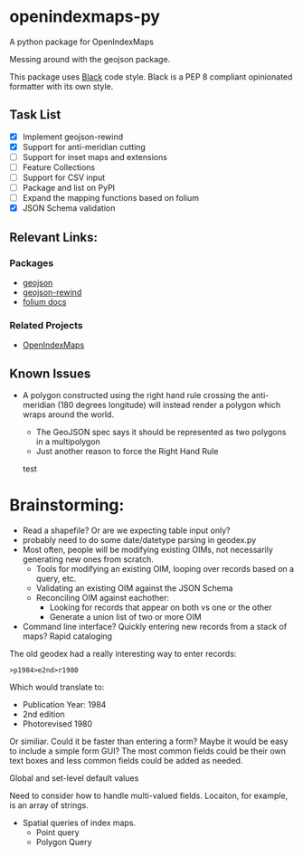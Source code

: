 # openindexmaps-py
A python package for OpenIndexMaps

Messing around with the geojson package.

This package uses [Black]([Black](https://black.readthedocs.io))
code style.
Black is a PEP 8 compliant opinionated formatter with its own style.

## Task List
- [x] Implement geojson-rewind
- [x] Support for anti-meridian cutting
- [ ] Support for inset maps and extensions
- [ ] Feature Collections
- [ ] Support for CSV input
- [ ] Package and list on PyPI
- [ ] Expand the mapping functions based on folium
- [x] JSON Schema validation

## Relevant Links:

### Packages
* [geojson](https://pypi.org/project/geojson/)
* [geojson-rewind](https://pypi.org/project/geojson-rewind/)
* [folium docs](https://python-visualization.github.io/folium/latest/user_guide.html)

### Related Projects
* [OpenIndexMaps](https://openindexmaps.org/)

## Known Issues
* A polygon constructed using the right hand rule crossing the
anti-meridian (180 degrees longitude) will instead render a 
polygon which wraps around the world.  
    - The GeoJSON spec says it should be represented as two polygons
    in a multipolygon
    - Just another reason to force the Right Hand Rule

    test

# Brainstorming:

* Read a shapefile? Or are we expecting table input only?
* probably need to do some date/datetype parsing in geodex.py
* Most often, people will be modifying existing OIMs, not necessarily generating new ones from scratch.
    * Tools for modifying an existing OIM, looping over records based on a query, etc.
    * Validating an existing OIM against the JSON Schema
    * Reconciling OIM against eachother:
        * Looking for records that appear on both vs one or the other
        * Generate a union list of two or more OIM
* Command line interface? Quickly entering new records from a stack of maps? Rapid cataloging

The old geodex had a really interesting way to enter records:

```dos
>p1984>e2nd>r1980
```
Which would translate to:

* Publication Year: 1984
* 2nd edition
* Photorevised 1980

Or similiar. Could it be faster than entering a form? Maybe it would be easy to include a simple form GUI? The most common fields could be their own text boxes and less common fields could be added as needed. 

Global and set-level default values

Need to consider how to handle multi-valued fields. Locaiton, for example, is an array of strings. 

* Spatial queries of index maps.
    * Point query
    * Polygon Query



